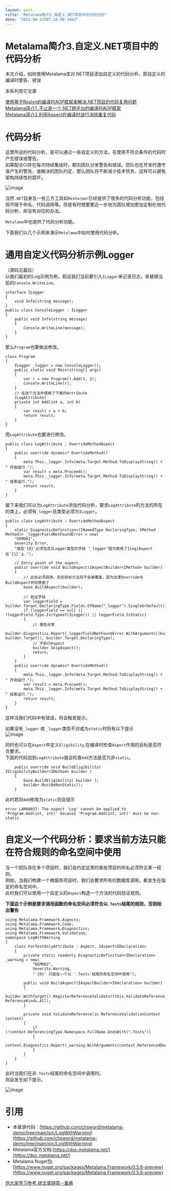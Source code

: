 ```yaml
---
layout: post
title: "Metalama简介3.自定义.NET项目中的代码分析"
date: "2022-04-13T07:18:09.346Z"
---
```

Metalama简介3.自定义.NET项目中的代码分析
===========================

本文介绍，如何使用Metalama库对.NET项目添加自定义的代码分析，即自定义的编译时警告、错误

本系列其它文章

[使用基于Roslyn的编译时AOP框架来解决.NET项目的代码复用问题](https://www.cnblogs.com/chsword/p/dotnet_compile_aop_base_roslyn.html)  
[Metalama简介1. 不止是一个.NET跨平台的编译时AOP框架](https://www.cnblogs.com/chsword/p/metalama_1.html)  
[Metalama简介2.利用Aspect在编译时进行消除重复代码](https://www.cnblogs.com/chsword/p/metalama_2.html)

代码分析
====

这里所说的代码分析，是可以通过一些自定义的方法，在使用不符合条件的代码时产生错误或警告。  
如果配合CI并在每次持续集成时，都向团队分发警告和错误。团队也在开发时遵守谁产生的警告，谁解决的团队约定，那么团队将不断减少技术债务，这样可以避免架构持续性的腐坏。

![image](https://img2022.cnblogs.com/blog/20526/202204/20526-20220406001743260-1633733476.png)

当然`.NET`自身及一些三方工具如`Resharper`已经提供了很多的代码分析功能，包括但不限于命名、代码调用等。但是有时想要更近一步地为团队增加更加定制化地代码分析，却没有对应的办法。

`Metalama`中也提供了代码分析功能。

下面我们以几个示例来演示`Metalama`中如何使用代码分析。

通用自定义代码分析示例Logger
=================

（源码见最后）  
以我们最初的Log示例为例，假设我们当前要引入`ILogger`来记录日志，来替换当前的`Console.WriteLine`。

    interface ILogger
    {
        void Info(string message);
    }
    public class ConsoleLogger : ILogger
    {
        public void Info(string message)
        {
            Console.WriteLine(message);
        }
    }
    

那么`Program`也要做出修改。

    class Program
    {
        ILogger _logger = new ConsoleLogger();
        public static void Main(string[] args)
        {
            var r = new Program().Add(1, 2);
            Console.WriteLine(r);
        }
        // 在这个方法中使用了下面的Attribute
        [LogAttribute]
        private int Add(int a, int b)
        {
            var result = a + b;
            return result;
        }
    }
    

而`LogAttribute`也要进行修改。

    public class LogAttribute : OverrideMethodAspect
    {
        public override dynamic? OverrideMethod()
        {
            meta.This._logger.Info(meta.Target.Method.ToDisplayString() + " 开始运行.");
            var result = meta.Proceed();
            meta.This._logger.Info(meta.Target.Method.ToDisplayString() + " 结束运行.");
            return result;
        }
    }
    

接下来我们可以为`LogAttribute`添加代码分析，要求`LogAttribute`的方法的所在的类上，必须有`_logger`且类型必须为`ILogger`。

    public class LogAttribute : OverrideMethodAspect
    {
        static DiagnosticDefinition<(INamedType DeclaringType, IMethod Method)> _loggerFieldNotFoundError = new(
        "DEMO01",
        Severity.Error,
        "类型'{0}'必须包含ILogger类型的字段 '_logger'因为使用了[Log]Aspect在'{1}'上.");
    
        // Entry point of the aspect.
        public override void BuildAspect(IAspectBuilder<IMethod> builder)
        {
            // 此处必须调用，否则目标方法将不会被覆盖，因为这里Override与BuildAspect共同使用了
            base.BuildAspect(builder);
    
            // 验证字段
            var loggerField = builder.Target.DeclaringType.Fields.OfName("_logger").SingleOrDefault();
            if (loggerField == null || !loggerField.Type.Is(typeof(ILogger)) || loggerField.IsStatic)
            {
                // 报告异常
                builder.Diagnostics.Report(_loggerFieldNotFoundError.WithArguments((builder.Target.DeclaringType, builder.Target)), builder.Target.DeclaringType);
                // 不执行Aspect
                builder.SkipAspect();
                return;
            }
        }
        public override dynamic? OverrideMethod()
        {
            meta.This._logger.Info(meta.Target.Method.ToDisplayString() + " 开始运行.");
            var result = meta.Proceed();
            meta.This._logger.Info(meta.Target.Method.ToDisplayString() + " 结束运行.");
            return result;
        }
    }
    

这样当我们代码中有错误，将会触发提示。

如果没有`_logger` 或 `_logger`类型不对或为`static`时则有以下提示  
![image](https://img2022.cnblogs.com/blog/20526/202204/20526-20220404214455180-349218425.png)

同时也可以在`Aspect`中定义`Eligibility`,在编译时检查`Aspect`作用的目标是否符合要求。  
下面的代码加到`LogAttribute`就会检查`Add`方法是否为非`static`。

        public override void BuildEligibility( IEligibilityBuilder<IMethod> builder )
        {
            base.BuildEligibility( builder );
            builder.MustBeNonStatic();
        }
    

此时若将`Add`修改为`static`则会提示

    error LAMA0037: The aspect 'Log' cannot be applied to 'Program.Add(int, int)' because 'Program.Add(int, int)' must be non-static.
    

自定义一个代码分析：要求当前方法只能在符合规则的命名空间中使用
===============================

当一个团队存在多个项目时，我们会约定这里的某些项目的命名必须符合某一规则。  
例如，当我们构建一个微服务项目时，我们会要求所有的数据库调用，都发生在指定的命名空间中。  
此时我们可以使用一个自定义的`Aspect`构造一个方法的代码验证规则。

**下面这个示例是要求调用函数的命名空间必须符合以`.Tests`结尾的规则，否则给出警告**

    using Metalama.Framework.Aspects;
    using Metalama.Framework.Code;
    using Metalama.Framework.Diagnostics;
    using Metalama.Framework.Validation;
    namespace LogWithWarning
    {
        class ForTestOnlyAttribute : Aspect, IAspect<IDeclaration>
        {
            private static readonly DiagnosticDefinition<IDeclaration> _warning = new(
                "DEMO02",
                Severity.Warning,
                "'{0}' 只能在一个以 '.Tests'结尾的命名空间中使用");
    
            public void BuildAspect(IAspectBuilder<IDeclaration> builder)
            {
                builder.WithTarget().RegisterReferenceValidator(this.ValidateReference, ReferenceKinds.All);
            }
    
            private void ValidateReference(in ReferenceValidationContext context)
            {
                if (!context.ReferencingType.Namespace.FullName.EndsWith(".Tests"))
                {
                    context.Diagnostics.Report(_warning.WithArguments(context.ReferencedDeclaration));
                }
            }
        }
    }
    

此时当我们在非`.Tests`结尾的命名空间中调用时。  
则会发生如下提示。

![image](https://img2022.cnblogs.com/blog/20526/202204/20526-20220406001743260-1633733476.png)

引用
==

*   本章源代码：[https://github.com/chsword/metalama-demo/tree/main/src/LogWithWarning](https://github.com/chsword/metalama-demo/tree/main/src/LogWithWarning)
*   Metalama官方文档:[https://doc.metalama.net/](https://doc.metalama.net/)
*   Metalama Nuget包: [https://www.nuget.org/packages/Metalama.Framework/0.5.8-preview](https://www.nuget.org/packages/Metalama.Framework/0.5.8-preview)

[供大家学习参考,转文章随意--重典](http://www.cnblogs.com/chsword/)